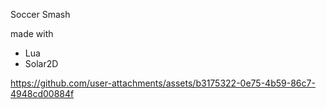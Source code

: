 Soccer Smash

made with
* Lua
* Solar2D

https://github.com/user-attachments/assets/b3175322-0e75-4b59-86c7-4948cd00884f

